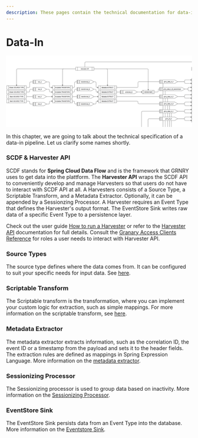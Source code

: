 ```yaml
---
description: These pages contain the technical documentation for data-in.
---
```


# Data-In

![Data flow within data-in zone of Granary](../../../.gitbook/assets/dataflow_in.PNG)

In this chapter, we are going to talk about the technical specification of a data-in pipeline. Let us clarify some names shortly.

### SCDF & Harvester API

SCDF stands for **Spring Cloud Data Flow** and is the framework that GRNRY uses to get data into the plattform. The **Harvester API** wraps the SCDF API to conveniently develop and manage Harvesters so that users do not have to interact with SCDF API at all. A Harvesters consists of a Source Type, a Scriptable Transform, and a Metadata Extractor. Optionally, it can be appended by a Sessionzing Processor. A Harvester requires an Event Type that defines the Harvester's output format. The EventStore Sink writes raw data of a specific Event Type to a persistence layer. 

Check out the user guide [How to run a Harvester](../../../learning-grnry-1/data-in/how-to-run-a-harvester/) or refer to the [Harvester API](../../api-reference/harvester-api/) documentation for full details. Consult the [Granary Access Clients Reference](../../../operator-reference/identity-and-access-management/granary-access-clients.md#harvester-api) for roles a user needs to interact with Harvester API.

### Source Types

The source type defines where the data comes from. It can be configured to suit your specific needs for input data. See [here](source-types.md).

### Scriptable Transform

The Scriptable transform is the transformation, where you can implement your custom logic for extraction, such as simple mappings. For more information on the scriptable transform, see [here](scriptable-transform.md).

### Metadata Extractor

The metadata extractor extracts information, such as the correlation ID, the event ID or a timestamp from the payload and sets it to the header fields. The extraction rules are defined as mappings in Spring Expression Language. More information on the [metadata extractor](metadata-extractor.md).

### Sessionizing Processor

The Sessionizing processor is used to group data based on inactivity. More information on the [Sessionizing Processor](sessionizing-processor.md).

### EventStore Sink

The EventStore Sink persists data from an Event Type into the database. More information on the [Eventstore Sink](eventstore-sink.md).





